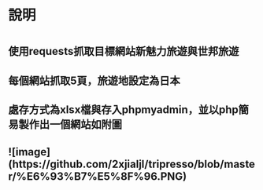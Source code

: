 <h1>說明<h1>
<h2>使用requests抓取目標網站新魅力旅遊與世邦旅遊<h2>
<h2>每個網站抓取5頁，旅遊地設定為日本<h2>
<h2>處存方式為xlsx檔與存入phpmyadmin，並以php簡易製作出一個網站如附圖<h2>
![image](https://github.com/2xjialjl/tripresso/blob/master/%E6%93%B7%E5%8F%96.PNG)